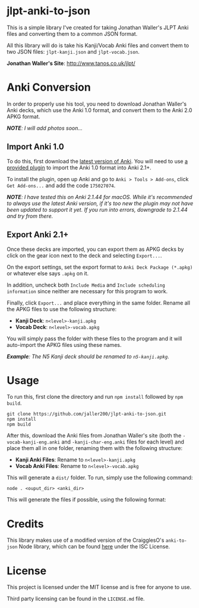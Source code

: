 # jlpt-anki-to-json
This is a simple library I've created for taking Jonathan Waller's JLPT Anki files and converting them to a common JSON format.

All this library will do is take his Kanji/Vocab Anki files and convert them to two JSON files: `jlpt-kanji.json` and `jlpt-vocab.json`.

**Jonathan Waller's Site**: http://www.tanos.co.uk/jlpt/

# Anki Conversion
In order to properly use his tool, you need to download Jonathan Waller's Anki decks, which use the Anki 1.0 format, and convert them to
the Anki 2.0 APKG format.

***NOTE**: I will add photos soon...*

## Import Anki 1.0
To do this, first download the [latest version of Anki](https://apps.ankiweb.net/). You will need to use [a provided plugin](https://ankiweb.net/shared/info/175027074) to import the Anki 1.0 format into Anki 2.1+.

To install the plugin, open up Anki and go to `Anki > Tools > Add-ons`, click `Get Add-ons...` and add the code `175027074`.

***NOTE**: I have tested this on Anki 2.1.44 for macOS. While it's recommended to always use the latest Anki version, if it's too new the plugin may not have been updated to support it yet. If you run into errors, downgrade to 2.1.44 and try from there.*

## Export Anki 2.1+
Once these decks are imported, you can export them as APKG decks by click on the gear icon next to the deck and selecting `Export...`.

On the export settings, set the export format to `Anki Deck Package (*.apkg)` or whatever else says `.apkg` on it.

In addition, uncheck both `Include Media` and `Include scheduling information` since neither are necessary for this program to work.

Finally, click `Export...` and place everything in the same folder. Rename all the APKG files to use the following structure:

* **Kanji Deck**: `n<level>-kanji.apkg`
* **Vocab Deck**: `n<level>-vocab.apkg`

You will simply pass the folder with these files to the program and it will auto-import the APKG files using these names.

***Example**: The N5 Kanji deck should be renamed to `n5-kanji.apkg`.*

# Usage
To run this, first clone the directory and run `npm install` followed by `npm build`.

    git clone https://github.com/jaller200/jlpt-anki-to-json.git
    npm install
    npm build

After this, download the Anki files from Jonathan Waller's site (both the `-vocab-kanji-eng.anki` and `-kanji-char-eng.anki` files for
each level) and place them all in one folder, renaming them with the following structure:

* **Kanji Anki Files**: Rename to `n<level>-kanji.apkg`
* **Vocab Anki Files**: Rename to `n<level>-vocab.apkg`

This will generate a `dist/` folder. To run, simply use the following command:

    node . <ouput_dir> <anki_dir>

This will generate the files if possible, using the following format:

# Credits
This library makes use of a modified version of the CraigglesO's `anki-to-json` Node library, which can be found [here](https://github.com/CraigglesO/anki-to-json/) under the ISC License.

# License
This project is licensed under the MIT license and is free for anyone to use.

Third party licensing can be found in the `LICENSE.md` file.